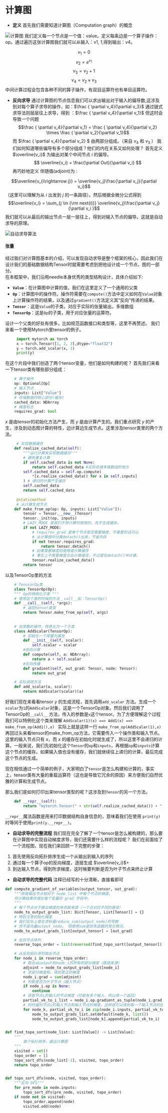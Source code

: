 # 计算图

- **定义**
首先我们需要知道计算图（Computation graph）的概念

![计算图](../figures/computational_graph.png)
我们定义每一个节点是一个值：value。定义每条边是一个算子操作：op。通过遍历这张计算图我们就可以从输入：v1, 1,得到输出：v4。

$$v_1 = 0$$
$$v_2 = e^{v_1}$$
$$v_3 = v_2 + 1$$
$$v_4 = v_2 \times v_3$$
中间计算过程会包含各种不同的算子操作，有双目运算符也有单目运算符。

- **反向求导**
通过计算图的节点信息我们可以求出输出对于输入的偏导数,这涉及到对每个算子求导的操作，如：$\frac { \partial v_4}{\partial v_3}$
通过链式求导法则层层往上求导，得到 ：$\frac { \partial v_4}{\partial v_1}$
但这时会导致一个问题 
$$\frac { \partial v_4}{\partial v_1} = \frac { \partial v_4}{\partial v_2} \times \frac { \partial v_2}{\partial v_1}$$
而 $`\frac { \partial v_4}{\partial v_2} `$ 由两部分组成。（来自 $`v_4`$ 和 $`v_3`$ ） 我们如何知道哪些偏导有多个部分组成？他们的内在关系又如何处理？
首先定义 $`\overline{v_i}`$ 为输出对某个中间节点 $`i`$ 的偏导。
$$ \overline{v_i} = \frac{\partial Out}{\partial v_i} $$
再巧妙地定义 伴随值(adjoint)为 : 

$$\overline{v_{i\rightarrow j}} = \overline{v_j}\frac{\partial v_j}{\partial v_i}$$
（这里可以理解为从 $`i`$ 出发到 $`j`$ 的一条路径）。然后根据全微分公式得到
$$\overline{v_i} = \sum_{j \in {\rm next(i)}} \overline{v_j}\frac{\partial v_j}{\partial v_i }$$
我们就可以从最后的输出节点一层一层往上，得到对输入节点的偏导。这就是自动求导的原理。

![自动求导算法](../figures/AD.png)

#### 张量
经过我们对计算图基本的介绍，可以发现自动求导是整个框架的核心，因此我们在设计我们的基础数据结构Tensor时就需要考虑到把他设计成一个节点，图的一部分。  
在本框架中，我们沿用needle本身优秀的类型结构设计，具体介绍如下:       
+ **`Value`**：在计算图中计算的值，我们在这里定义了一个通用的父类
+ **`Op`**：计算图中的操作符。操作符需要在`compute()`方法中定义如何在`Value`对象上计算操作符的结果，以及通过`gradient()`方法定义其“反向”传递的结果。    
+ **`Tensor`**：这是`Value`的子类，对应于实际的张量输出，多维数组
+ **`TensorOp`**：这是`Op`的子类，用于对应张量的运算符。

设计一个父类的好处有很多，比如规范函数接口和类型等，这里不再赘述。
我们来看一个使用Mytorch里tensor的例子。
```python
     import mytorch as torch
     x = torch.Tensor([1, 2, 3],dtype="float32")
     y = torch.add_scalar(x, 1)
     print(y)
```
在这个片段中我们创造了两个tensor变量，他们是如何构建的呢？
首先我们来看一下tensor类有哪些部分组成：
```python
    # 算子操作
    op: Optional[Op]
    # 输入节点
    inputs: List["Value"]
    # 存储数据的核心部分(缓存)
    cached_data: NDArray
    # 梯度标志
    requires_grad: bool
```
$`x`$ 是由tensor的初始化方法产生，而 $`y`$ 是由计算产生的。我们重点研究 $`y`$ 的产生，涉及到动态图计算的特性，边计算边生成节点。这里涉及tensor类里的两个方法。
```python
     # 实现数据缓存
    def realize_cached_data(self):
        """运行计算来实现数据缓存"""
        # 避免重复计算
        if self.cached_data is not None:
            return self.cached_data #实际存储多维数组的地方
        self.cached_data = self.op.compute(
            *[x.realize_cached_data() for x in self.inputs]
        ) # 递归的计算产生缓存
        self.cached_data
        return self.cached_data
     
     @staticmethod
     # 从计算生成节点
    def make_from_op(op: Op, inputs: List["Value"]):
        tensor = Tensor.__new__(Tensor)
        tensor._init(op, inputs)
        # LAZY_MODE 是我们不想计算时使用的，先不生成缓存。
        if not LAZY_MODE:
            # requires_grad 是单个节点是否需要梯度，不需要的话可以
            # 从计算图中分离detach()出来，节省内存
            if not tensor.requires_grad:
                return tensor.detach()
            # 如果需要梯度则使用或计算缓存
            # 事实上不需要梯度也会计算缓存，不过是在detach()中计算。
            tensor.realize_cached_data()
        return tensor
```
以及TensorOp里的方法
```python
    # TenosorOp类
    class TensorOp(Op):
    """ Op的特例化子类 """
    # 使用这个类的时候的方法__call__如：TensorOp()
    def __call__(self, *args):
        # 返回tensor类型
        return Tensor.make_from_op(self, args)
    
    
    # 加常数的操作，特意化为一个子类
    class AddScalar(TensorOp):
        # 初始化一个常量为属性
        def __init__(self, scalar):
            self.scalar = scalar
        #前向计算
        def compute(self, a: NDArray):
            return a + self.scalar
        #反向传播
        def gradient(self, out_grad: Tensor, node: Tensor):
            return out_grad

    # 实际调用方法
    def add_scalar(a, scalar):
        return AddScalar(scalar)(a)
```
好我们现在来看看tensor $`y`$ 的生成流程，首先调用`add_scalar` 方法。生成一个`scalar`为`1`的`AddScalar`对象，这是一个TensorOp对象。然后我们调用了TensorOp的`__call__` 方法，传入的参数是`x`这个tensor。为了方便理解这个过程我们可以特例化这个类来理解
`AddScalar(1)(x) ==> Add1(x) ==> make_from_op(Add1(),x) `
实际上就是这样一行
`make_from_op(AddScalar(1),x)`
再回过头来看tensor的make_from_op方法，它需要传入一个操作类和输入节点。这里的输入节点只有 $`x`$，而 $`x`$ 的缓存在初始化时就生成了，所以这里不会递归的计算。一般来说，我们先初始化这个`Tensor`的`op`和`inputs`，再根据`op`和`inputs`计算这个节点的缓存。如果输入值也没有缓存，我们就继续往上递归的计算，最后完成这个节点的生成。  

现在相信通过一个简单的例子，大家明白了`tensor`是怎么构建和计算的，事实上，tensor类有大量的重载运算符（这也是导致它冗余的原因）来方便我们自然优雅的计算和生成节点。  

那么我们是如何打印出来tensor类型的呢？这涉及到`Tensor`的另一个方法。
```python
    def __repr__(self):
        return "mytorch.Tensor(" + str(self.realize_cached_data()) + ")"
```
`__repr__`魔法函数是用来打印数据结构自身信息的，意味着我们在使用
`print(y)`时等同于使用`print(y.__repr__)`。

- **自动求导的完整流程**
我们现在完全了解了一个tensor是怎么被构建的，那么要在计算图中实现自动梯度求导，我们还需要什么样的流程呢？
我们在前面给了一个流程图，现在我们来回顾一下完整的步骤：
1. 首先使用反向拓扑排序生成一个从输出到输入的序列
2. 通过每一个算子op的反向梯度，逐层生成 $`\overline{v_i}`$+
3. 到达输入节点，得到所求梯度，这时候要判断是否为叶子节点来终止计算

- **自动求导的完整代码**
注释已经写的十分清晰，直接看即可
```python
def compute_gradient_of_variables(output_tensor, out_grad):
    """获取输出节点相对于 node_list 中每个节点的梯度。
    将计算结果存储在每个变量的 grad 字段中。
    """
    # 每个节点对于输出梯度的来贡献来源（一个点对应不同的路径）
    node_to_output_grads_list: Dict[Tensor, List[Tensor]] = {}
    # 特别注意初始化梯度
    # 我们实际上是在求标量reduce_sum(output_node)的导数
    # 而不是向量output_node。 但使用sum是损失函数的常见情况。
    node_to_output_grads_list[output_tensor] = [out_grad]

    # 反向节点序列
    reverse_topo_order = list(reversed(find_topo_sort([output_tensor])))

    # 从反向拓扑序列取出节点
    for node_i in reverse_topo_order:
        # 取出从output到node_i的所有的部分梯度（路径来源）
        adjoint = node_to_output_grads_list[node_i]
        # 求部分梯度和，得到真正的梯度
        node_i.grad = sum(adjoint)
        # 判断是否为叶子节点（输入节点）
        if node_i.op is None:
            continue
        # 获取节点i的输入的节点梯度（可能有多个输入，所以用一个返回）
        partial_vk_to_i_list = node_i.op.gradient_as_tuple(node_i.grad, node_i)
        # 同时遍历节点i的输入节点和输入节点的梯度，这样就可以得到每一个输入节点的部分梯度（一个路径来源）
        for node_k, partial_vk_to_i in zip(node_i.inputs, partial_vk_to_i_list):
            node_to_output_grads_list.setdefault(node_k, list())
            node_to_output_grads_list[node_k].append(partial_vk_to_i)


def find_topo_sort(node_list: List[Value]) -> List[Value]:
    """
        做个拓扑排序，画出计算图
    """
    visited = set()
    topo_order = []
    topo_sort_dfs(node_list[-1], visited, topo_order)
    return topo_order


def topo_sort_dfs(node, visited, topo_order):
    """反向 DFS"""
    for pre_node in node.inputs:
        topo_sort_dfs(pre_node, visited, topo_order)
    if node not in visited:
        topo_order.append(node)
        visited.add(node)
```
